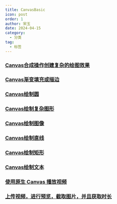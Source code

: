 ```yaml
---
title: CanvasBasic
icon: post
order: 1
author: 宋玉
date: 2024-04-15
category:
  - 分类
tag:
  - 标签
---
```



### [Canvas合成操作创建复杂的绘图效果](https://brain.songxingguo.com/demo//CanvasBasic/CanvasComposition.html)
  
<CanvasComposition />


### [Canvas渐变填充或描边](https://brain.songxingguo.com/demo//CanvasBasic/CanvasGradient.html)
  
<CanvasGradient />


### [Canvas绘制圆](https://brain.songxingguo.com/demo//CanvasBasic/DrawCircle.html)
  
<DrawCircle />


### [Canvas绘制复杂图形](https://brain.songxingguo.com/demo//CanvasBasic/DrawGraphics.html)
  
<DrawGraphics />


### [Canvas绘制图像](https://brain.songxingguo.com/demo//CanvasBasic/DrawImage.html)
  
<DrawImage />


### [Canvas绘制直线](https://brain.songxingguo.com/demo//CanvasBasic/DrawLine.html)
  
<DrawLine />


### [Canvas绘制矩形](https://brain.songxingguo.com/demo//CanvasBasic/DrawRectangle.html)
  
<DrawRectangle />


### [Canvas绘制文本](https://brain.songxingguo.com/demo//CanvasBasic/DrawText.html)
  
<DrawText />


### [使用原生 Canvas 播放视频](https://brain.songxingguo.com/demo//CanvasBasic/PlayVideo.html)
  
<PlayVideo />


### [上传视频，进行预览，截取图片，并且获取时长](https://brain.songxingguo.com/demo//CanvasBasic/Screenshot.html)
  
<Screenshot />

